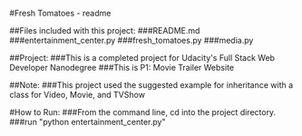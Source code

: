 #Fresh Tomatoes - readme

##Files included with this project:
###README.md
###entertainment_center.py
###fresh_tomatoes.py
###media.py

##Project:
###This is a completed project for Udacity's Full Stack Web Developer Nanodegree
###This is P1: Movie Trailer Website

##Note:
###This project used the suggested example for inheritance with a class for Video, Movie, and TVShow

#How to Run:
###From the command line, cd into the project directory. 
###run "python entertainment_center.py" 
